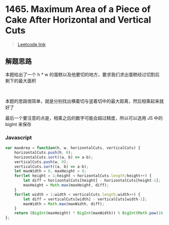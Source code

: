 # 1465. Maximum Area of a Piece of Cake After Horizontal and Vertical Cuts

> [Leetcode link](https://leetcode.com/problems/maximum-area-of-a-piece-of-cake-after-horizontal-and-vertical-cuts/)



## 解题思路

本题给出了一个 h * w 的蛋糕以及他要切的地方，要求我们求出蛋糕经过切割后剩下的最大面积

<br />

本题的思路很简单，就是分别找出横着切与竖着切中的最大距离，然后相乘起来就好了

最后一个要注意的点是，相乘之后的数字可能会超过精度，所以可以选用 JS 中的 bigInt 来保存



### Javascript

```js
var maxArea = function(h, w, horizontalCuts, verticalCuts) {
    horizontalCuts.push(h, 0);
    horizontalCuts.sort((a, b) => a-b);
    verticalCuts.push(w, 0);
    verticalCuts.sort((a, b) => a-b);
    let maxWidth = 0, maxHeight = 0;
    for(let height = 1;height < horizontalCuts.length;height++) {
        let diff = horizontalCuts[height] - horizontalCuts[height-1];
        maxHeight = Math.max(maxHeight, diff);
    }
    for(let width = 1;width < verticalCuts.length;width++) {
        let diff = verticalCuts[width] - verticalCuts[width-1];
        maxWidth = Math.max(maxWidth, diff);
    }
    return (BigInt(maxHeight) * BigInt(maxWidth)) % BigInt(Math.pow(10, 9) + 7);
};
```

